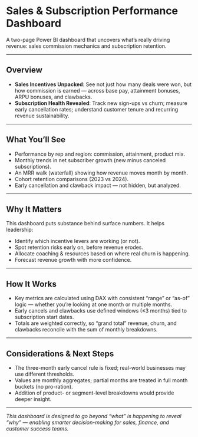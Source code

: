 # Sales & Subscription Performance Dashboard

A two-page Power BI dashboard that uncovers what’s really driving revenue: sales commission mechanics and subscription retention.

---

## Overview

- **Sales Incentives Unpacked**: See not just how many deals were won, but how commission is earned — across base pay, attainment bonuses, ARPU bonuses, and clawbacks.  
- **Subscription Health Revealed**: Track new sign-ups vs churn; measure early cancellation rates; understand customer tenure and recurring revenue sustainability.

---

## What You’ll See

- Performance by rep and region: commission, attainment, product mix.  
- Monthly trends in net subscriber growth (new minus canceled subscriptions).  
- An MRR walk (waterfall) showing how revenue moves month by month.  
- Cohort retention comparisons (2023 vs 2024).  
- Early cancellation and clawback impact — not hidden, but analyzed.

---

## Why It Matters

This dashboard puts substance behind surface numbers. It helps leadership:

- Identify which incentive levers are working (or not).  
- Spot retention risks early on, before revenue erodes.  
- Allocate coaching & resources based on where real churn is happening.  
- Forecast revenue growth with more confidence.

---

## How It Works

- Key metrics are calculated using DAX with consistent “range” or “as-of” logic — whether you’re looking at one month or multiple months.  
- Early cancels and clawbacks use defined windows (≤3 months) tied to subscription start dates.  
- Totals are weighted correctly, so “grand total” revenue, churn, and clawbacks reconcile with the sum of monthly breakdowns.

---

## Considerations & Next Steps

- The three-month early cancel rule is fixed; real-world businesses may use different thresholds.  
- Values are monthly aggregates; partial months are treated in full month buckets (no pro-ration).  
- Addition of product- or segment-level breakdowns would provide deeper insight.

---

*This dashboard is designed to go beyond “what” is happening to reveal “why” — enabling smarter decision-making for sales, finance, and customer success teams.*  
